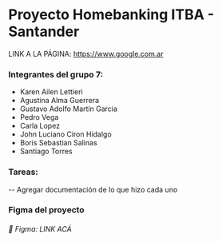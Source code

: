 # Proyecto Homebanking ITBA - Santander

LINK A LA PÁGINA: https://www.google.com.ar 
<h3>Integrantes del grupo 7:</h3>
<ul>
  <li>Karen Ailen Lettieri</li>
  <li>Agustina Alma Guerrera</li>
  <li>Gustavo Adolfo Martín Garcia</li>
  <li>Pedro Vega</li>
  <li>Carla Lopez</li>
  <li>John Luciano Ciron Hidalgo</li>
  <li>Boris Sebastian Salinas</li>
  <li>Santiago Torres</li>
</ul>

<h3>Tareas:</h3>
-- Agregar documentación de lo que hizo cada uno

### Figma del proyecto

<h6>🔗 Figma: LINK ACÁ </h6>
